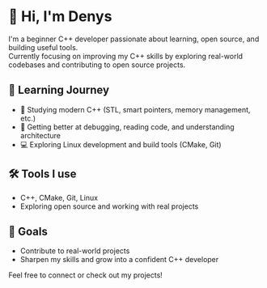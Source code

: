 # 👋 Hi, I'm Denys

I'm a beginner C++ developer passionate about learning, open source, and building useful tools.  
Currently focusing on improving my C++ skills by exploring real-world codebases and contributing to open source projects.

## 🌱 Learning Journey
- 📘 Studying modern C++ (STL, smart pointers, memory management, etc.)
- 🧠 Getting better at debugging, reading code, and understanding architecture
- 💻 Exploring Linux development and build tools (CMake, Git)

## 🛠️ Tools I use
- C++, CMake, Git, Linux
- Exploring open source and working with real projects

## 🎯 Goals
- Contribute to real-world projects
- Sharpen my skills and grow into a confident C++ developer

Feel free to connect or check out my projects!
